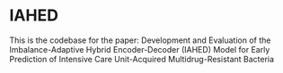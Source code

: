 # IAHED

This is the codebase for the paper: Development and Evaluation of the Imbalance-Adaptive Hybrid Encoder-Decoder (IAHED) Model for Early Prediction of Intensive Care Unit-Acquired Multidrug-Resistant Bacteria
